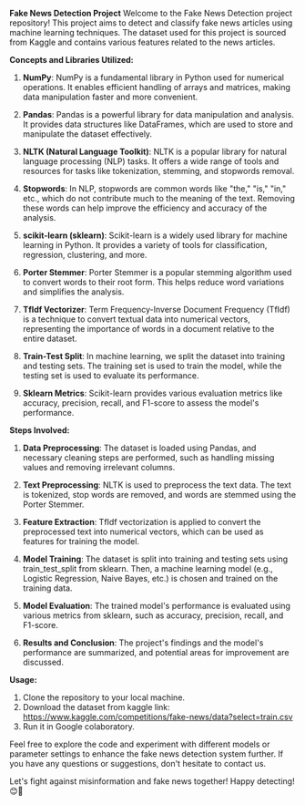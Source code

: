 **Fake News Detection Project**
Welcome to the Fake News Detection project repository! This project aims to detect and classify fake news articles using machine learning techniques. The dataset used for this project is sourced from Kaggle and contains various features related to the news articles.

**Concepts and Libraries Utilized:**
1. **NumPy**: NumPy is a fundamental library in Python used for numerical operations. It enables efficient handling of arrays and matrices, making data manipulation faster and more convenient.

2. **Pandas**: Pandas is a powerful library for data manipulation and analysis. It provides data structures like DataFrames, which are used to store and manipulate the dataset effectively.

3. **NLTK (Natural Language Toolkit)**: NLTK is a popular library for natural language processing (NLP) tasks. It offers a wide range of tools and resources for tasks like tokenization, stemming, and stopwords removal.

4. **Stopwords**: In NLP, stopwords are common words like "the," "is," "in," etc., which do not contribute much to the meaning of the text. Removing these words can help improve the efficiency and accuracy of the analysis.

5. **scikit-learn (sklearn)**: Scikit-learn is a widely used library for machine learning in Python. It provides a variety of tools for classification, regression, clustering, and more.

6. **Porter Stemmer**: Porter Stemmer is a popular stemming algorithm used to convert words to their root form. This helps reduce word variations and simplifies the analysis.

7. **TfIdf Vectorizer**: Term Frequency-Inverse Document Frequency (TfIdf) is a technique to convert textual data into numerical vectors, representing the importance of words in a document relative to the entire dataset.

8. **Train-Test Split**: In machine learning, we split the dataset into training and testing sets. The training set is used to train the model, while the testing set is used to evaluate its performance.

9. **Sklearn Metrics**: Scikit-learn provides various evaluation metrics like accuracy, precision, recall, and F1-score to assess the model's performance.

**Steps Involved:**
1. **Data Preprocessing**: The dataset is loaded using Pandas, and necessary cleaning steps are performed, such as handling missing values and removing irrelevant columns.

2. **Text Preprocessing**: NLTK is used to preprocess the text data. The text is tokenized, stop words are removed, and words are stemmed using the Porter Stemmer.

3. **Feature Extraction**: TfIdf vectorization is applied to convert the preprocessed text into numerical vectors, which can be used as features for training the model.

4. **Model Training**: The dataset is split into training and testing sets using train_test_split from sklearn. Then, a machine learning model (e.g., Logistic Regression, Naive Bayes, etc.) is chosen and trained on the training data.

5. **Model Evaluation**: The trained model's performance is evaluated using various metrics from sklearn, such as accuracy, precision, recall, and F1-score.

6. **Results and Conclusion**: The project's findings and the model's performance are summarized, and potential areas for improvement are discussed.

**Usage:**
1. Clone the repository to your local machine.
2. Download the dataset from kaggle link: https://www.kaggle.com/competitions/fake-news/data?select=train.csv
3. Run it in Google colaboratory.

Feel free to explore the code and experiment with different models or parameter settings to enhance the fake news detection system further. If you have any questions or suggestions, don't hesitate to contact us.

Let's fight against misinformation and fake news together! Happy detecting! 😊📰

